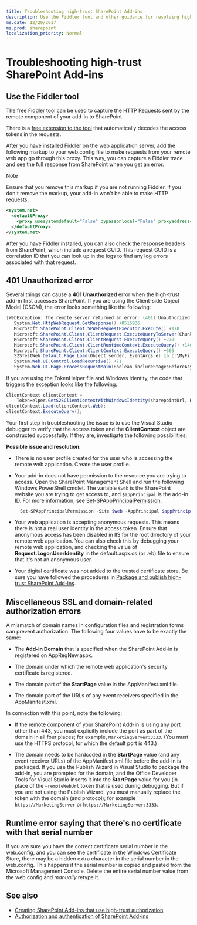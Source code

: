 ```yaml
---
title: Troubleshooting high-trust SharePoint Add-ins
description: Use the Fiddler tool and other guidance for resolving high-trust issues.
ms.date: 12/29/2017
ms.prod: sharepoint
localization_priority: Normal
---
```



# Troubleshooting high-trust SharePoint Add-ins

## Use the Fiddler tool

The free [Fiddler tool](http://www.telerik.com/fiddler) can be used to capture the HTTP Requests sent by the remote component of your add-in to SharePoint. 

There is a [free extension to the tool](https://github.com/andrewconnell/SPOAuthFiddlerExt) that automatically decodes the access tokens in the requests.

After you have installed Fiddler on the web application server, add the following markup to your web.config file to make requests from your remote web app go through this proxy. This way, you can capture a Fiddler trace and see the full response from SharePoint when you get an error.
 
> [!NOTE] 
> Ensure that you remove this markup if you are not running Fiddler. If you don't remove the markup, your add-in won't be able to make HTTP requests.

```XML
<system.net>
  <defaultProxy>
    <proxy usesystemdefault="False" bypassonlocal="False" proxyaddress="http://127.0.0.1:8888" />
  </defaultProxy>
</system.net>

```

After you have Fiddler installed, you can also check the response headers from SharePoint, which include a request GUID. This request GUID is a correlation ID that you can look up in the logs to find any log errors associated with that request.
 

<a name="UnauthorizedException"> </a> 

## 401 Unauthorized error

Several things can cause a **401 Unauthorized** error when the high-trust add-in first accesses SharePoint. If you are using the Client-side Object Model (CSOM), the error looks something like the following:

```csharp
[WebException: The remote server returned an error: (401) Unauthorized.]
   System.Net.HttpWebRequest.GetResponse() +8515936
   Microsoft.SharePoint.Client.SPWebRequestExecutor.Execute() +178
   Microsoft.SharePoint.Client.ClientRequest.ExecuteQueryToServer(ChunkStringBuilder sb) +1427
   Microsoft.SharePoint.Client.ClientRequest.ExecuteQuery() +270
   Microsoft.SharePoint.Client.ClientRuntimeContext.ExecuteQuery() +146
   Microsoft.SharePoint.Client.ClientContext.ExecuteQuery() +666
   S2STestWeb.Default.Page_Load(Object sender, EventArgs e) in c:\MyFiles\HightrustTest\HightrustTestWeb\Default.aspx.cs:28
   System.Web.UI.Control.LoadRecursive() +71
   System.Web.UI.Page.ProcessRequestMain(Boolean includeStagesBeforeAsyncPoint, Boolean includeStagesAfterAsyncPoint) +3178
```

If you are using the TokenHelper file and Windows identity, the code that triggers the exception looks like the following:

```csharp
ClientContext clientContext = 
    TokenHelper.GetS2SClientContextWithWindowsIdentity(sharepointUrl, Request.LogonUserIdentity); 
clientContext.Load(clientContext.Web);
clientContext.ExecuteQuery();
```

Your first step in troubleshooting the issue is to use the Visual Studio debugger to verify that the access token and the **ClientContext** object are constructed successfully. If they are, investigate the following possibilities:
 
**Possible issue and resolution**:

- There is no user profile created for the user who is accessing the remote web application. Create the user profile.
    
- Your add-in does not have permission to the resource you are trying to access. Open the SharePoint Management Shell and run the following Windows PowerShell cmdlet. The variable `$web` is the SharePoint website you are trying to get access to, and `$appPrincipal` is the add-in ID. For more information, see [Set-SPAppPrincipalPermission](/powershell/module/sharepoint-server/Set-SPAppPrincipalPermission).
      
  ```powershell
    Set-SPAppPrincipalPermission -Site $web -AppPrincipal $appPrincipal -Scope Site -Right FullControl
  ```

- Your web application is accepting anonymous requests. This means there is not a real user identity in the access token. Ensure that anonymous access has been disabled in IIS for the root directory of your remote web application. You can also check this by debugging your remote web application, and checking the value of **Request.LogonUserIdentity** in the default.aspx.cs (or .vb) file to ensure that it's not an anonymous user.    
 
- Your digital certificate was not added to the trusted certificate store. Be sure you have followed the procedures in  [Package and publish high-trust SharePoint Add-ins](package-and-publish-high-trust-sharepoint-add-ins.md).
    
<a name="DomainRelatedErrors"> </a> 

## Miscellaneous SSL and domain-related authorization errors

A mismatch of domain names in configuration files and registration forms can prevent authorization. The following four values have to be exactly the same:

- The **Add-in Domain** that is specified when the SharePoint Add-in is registered on AppRegNew.aspx.    
 
- The domain under which the remote web application's security certificate is registered.    
 
- The domain part of the **StartPage** value in the AppManifest.xml file.    
 
- The domain part of the URLs of any event receivers specified in the AppManifest.xml.    
 
In connection with this point, note the following:

- If the remote component of your SharePoint Add-in is using any port other than 443, you must explicitly include the port as part of the domain in all four places; for example, `MarketingServer:3333`. (You must use the HTTPS protocol, for which the default port is 443.)

- The domain needs to be hardcoded in the **StartPage** value (and any event receiver URLs) of the AppManifest.xml file before the add-in is packaged. If you use the Publish Wizard in Visual Studio to package the add-in, you are prompted for the domain, and the Office Developer Tools for Visual Studio inserts it into the **StartPage** value for you (in place of the `~remoteWebUrl` token that is used during debugging. But if you are not using the Publish Wizard, you must manually replace the token with the domain (and protocol); for example `https://MarketingServer` or `https://MarketingServer:3333`.
    
<a name="DomainRelatedErrors"> </a> 

## Runtime error saying that there's no certificate with that serial number

If you are sure you have the correct certificate serial number in the web.config, and you can see the certificate in the  Windows Certificate Store, there may be a hidden extra character in the serial number in the web.config. This happens if the serial number is copied and pasted from the Microsoft Management Console. Delete the entire serial number value from the web.config and *manually* retype it.

## See also

- [Creating SharePoint Add-ins that use high-trust authorization](creating-sharepoint-add-ins-that-use-high-trust-authorization.md)
- [Authorization and authentication of SharePoint Add-ins](authorization-and-authentication-of-sharepoint-add-ins.md)
 

 

